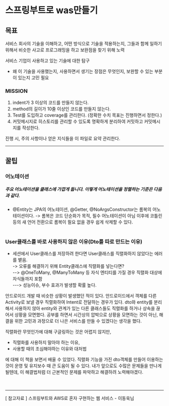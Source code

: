 # 스프링부트로 was만들기


## 목표
서비스 회사의 기술을 이해하고, 어떤 방식으로 기술을 적용하는지, 그들과 함께 일하기 위해서 비슷한 사고로 프로그래밍을 하고 보완점을 찾기 위해 노력

 서비스 기업이 사용하고 있는 기술에 대한 탐구
 - 왜 이 기술을 사용했는지, 사용하면서 생기는 장점은 무엇인지, 보완할 수 있는 부분이 있는지 고민 필요
 

### MISSION
1. indent가 3 이상의 코드를 만들지 않는다.
2. method의 길이가 10줄 이상인 코드를 만들지 않는다.
3. Test를 도입하고 coverage를 관리한다. (정확한 수치 목표는 진행하면서 정한다.)
4. 커밋메시지로 히스토리를 관리할 수 있도록 명확하게 분리하여 커밋하고 커밋메시지를 작성한다.


진행 시, 주의 사항이나 얻은 지식들을 이 파일로 요약 관리한다.

<hr>

## 꿀팁

### 어노테이션
##### 주요 어노테이션을 클래스에 가깝게 둡니다. 이렇게 어노테이션을 정렬하는 기준은 다음과 같다.
- @Entity는 JPA의 어노테이션, @Getter, @NoArgsConstructor는 롬복의 어노테이션이다. -> 롬복은 코드 단순화가 목적, 필수 어노테이션이 아님
이후에 코틀린 등의 새 언어 전환으로 롬복이 필요 없을 경우 쉽게 삭제할 수 있다.
<br><br>

### User클래스를 바로 사용하지 않은 이유(Dto를 따로 만드는 이유)
- 세션에서 User클래스를 저장하려 한다면 User클래스를 직렬화하지 않았다는 에러를 뱉음.<br>
-> 오류를 해결하기 위해 Entity클래스에 직렬화를 넣는다면? <br>
--> @OneToMany, @ManyToMany 등 자식 엔티티를 가질 경우 직렬화 대상에 자식들까지 포함 <br>
---> 성능이슈, 부수 효과가 발생할 확률 높다.

안드로이드 개발 때 비슷한 상황이 발생했던 적이 있다. 
안드로이드에서 객체를 다른 Activity로 보낼 경우 직렬화하여 Intent로 전달하는 경우가 있다.
dto와 entity를 분리해서 사용하지 않아 entity와 관계가 있는 다른 클래스들도 직렬화를 하거나 상속을 끊어서 상황을 모면했다.
공부를 하면서 시간상의 압박으로 상황을 모면하는 것이 아닌, 해결을 위한 고민과 과정으로 더 나은 서비스를 만들 수 있겠다는 생각을 했다. 

직렬화란 무엇인가에 대해 구글링하는 것은 어렵지 않지만, 
* 직렬화를 사용하지 말아야 하는 이유, 
* 사용할 때의 조심해야하는 이유와 대처법

에 대해 이 책을 보면서 배울 수 있었다.
 직렬화 기능을 가진 dto객체를 만들어 이용하는 것이 운영 및 유지보수 때 큰 도움이 될 수 있다.
 내가 앞으로도 수많은 문제들을 만나게 될텐데, 이 해결법처럼 더 근본적인 문제를 파악하고 해결하려 노력해야겠다.
<br>
<br>
<br>


<hr>
[ 참고자료 ] 스프링부트와 AWS로 혼자 구현하는 웹 서비스 - 이동욱님
